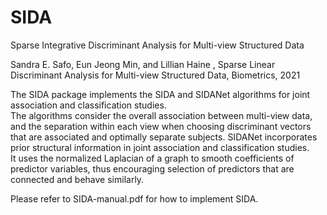 # SIDA
Sparse Integrative Discriminant Analysis for Multi-view Structured Data

Sandra E. Safo, Eun Jeong Min, and Lillian Haine , Sparse Linear Discriminant Analysis
for Multi-view Structured Data, Biometrics, 2021

The SIDA package implements the SIDA and SIDANet algorithms for joint association and classification studies.  
The algorithms consider the overall association between multi-view data, and the separation within each view when
choosing discriminant vectors  that are associated and optimally separate subjects. 
SIDANet incorporates prior structural information in joint association and classification studies.      
It uses the normalized Laplacian of a graph to smooth coefficients of predictor variables, thus encouraging selection 
of predictors that are connected and behave similarly.

Please refer to SIDA-manual.pdf for how to implement SIDA. 
